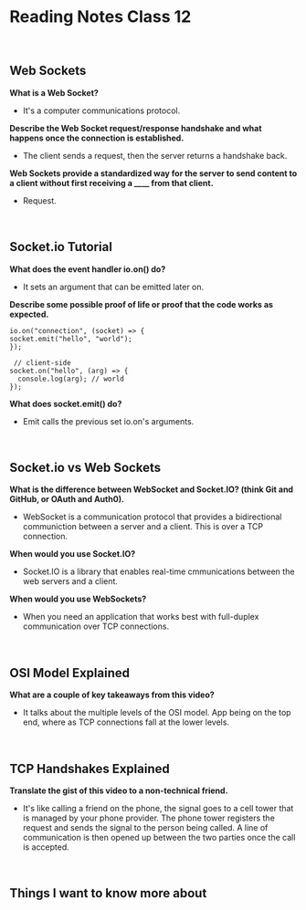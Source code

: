 # Reading Notes Class 12

<br>

## Web Sockets

**What is a Web Socket?**

- It's a computer communications protocol.

**Describe the Web Socket request/response handshake and what happens once the connection is established.**

- The client sends a request, then the server returns a handshake back.

**Web Sockets provide a standardized way for the server to send content to a client without first receiving a ____ from that client.**

- Request.

<br>

## Socket.io Tutorial

**What does the event handler io.on() do?**

- It sets an argument that can be emitted later on.

**Describe some possible proof of life or proof that the code works as expected.**

    io.on("connection", (socket) => {
    socket.emit("hello", "world");
    });

     // client-side
    socket.on("hello", (arg) => {
      console.log(arg); // world
    });

**What does socket.emit() do?**

- Emit calls the previous set io.on's arguments.

<br>

## Socket.io vs Web Sockets

**What is the difference between WebSocket and Socket.IO? (think Git and GitHub, or OAuth and Auth0).**

- WebSocket is a communication protocol that provides a bidirectional communiction between a server and a client. This is over a TCP connection.

**When would you use Socket.IO?**

- Socket.IO is a library that enables real-time cmmunications between the web servers and a client.

**When would you use WebSockets?**

- When you need an application that works best with full-duplex communication over TCP connections.

<br>

## OSI Model Explained

**What are a couple of key takeaways from this video?**

- It talks about the multiple levels of the OSI model. App being on the top end, where as TCP connections fall at the lower levels.

<br>

## TCP Handshakes Explained

**Translate the gist of this video to a non-technical friend.**

- It's like calling a friend on the phone, the signal goes to a cell tower that is managed by your phone provider. The phone tower registers the request and sends the signal to the person being called. A line of communication is then opened up between the two parties once the call is accepted.

<br>

## Things I want to know more about
